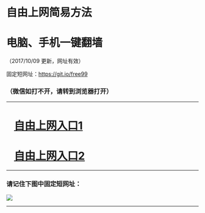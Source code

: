 ﻿# 自由上网简易方法

# 电脑、手机一键翻墙

（2017/10/09 更新，网址有效）

固定短网址：https://git.io/free99

### （微信如打不开，请转到浏览器打开）


***





# &nbsp;&nbsp; <a href="http://ft271315036.fwq-tz-1001.info/fwqtz01.html?t=100900112423 " target="_blank">自由上网入口1</a>
# &nbsp;&nbsp; <a href="http://ft1203913400.fwq-tz-1002.info/fwqtz02.html?t=10090013838 " target="_blank">自由上网入口2</a>
***

### 请记住下图中固定短网址：

<img src="https://s3-us-west-2.amazonaws.com/fwq-1001/yjfq-20170905okok.png" /> 


***

